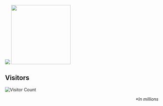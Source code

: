 <div class="half">
  <a href="https://github.com/djamaile"><img src="https://github-readme-stats.vercel.app/api?username=djamaile&title_color=1abc9c&icon_color=1abc9c&text_color=798795&bg_color=2c3e50"></img></a>
  <a href="https://github.com/djamaile"><img src="https://github-readme-stats.vercel.app/api/top-langs/?username=djamaile&hide=Objective-C,shell,swift&title_color=1abc9c&icon_color=1abc9c&text_color=798795&bg_color=2c3e50" height="195"></img></a>
</div>

## Visitors
![Visitor Count](https://profile-counter.glitch.me/djamaile/count.svg)
*<p align="right">&#42;In millions</p>*
